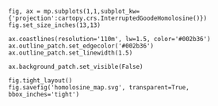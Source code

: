 	fig, ax = mp.subplots(1,1,subplot_kw={'projection':cartopy.crs.InterruptedGoodeHomolosine()})
	fig.set_size_inches(13,13)

    ax.coastlines(resolution='110m', lw=1.5, color='#002b36')
	ax.outline_patch.set_edgecolor('#002b36')
	ax.outline_patch.set_linewidth(1.5)

    ax.background_patch.set_visible(False)

    fig.tight_layout()
	fig.savefig('homolosine_map.svg', transparent=True, bbox_inches='tight')